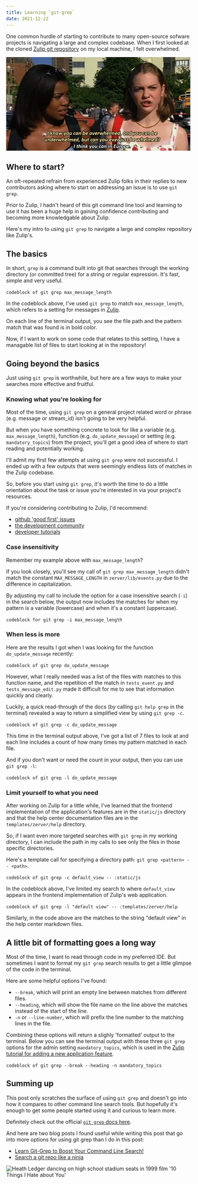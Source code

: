 ```yaml
---
title: Learning `git-grep`
date: 2021-12-22
---
```


One common hurdle of starting to contribute to many open-source sofware projects is navigating a large and complex codebase. When I first looked at the cloned [Zulip git repository](https://github.com/zulip/zulip) on my local machine, I felt overwhelmed.

![Image from 1999 film '10 Things I Hate about You' of Chastity asking Bianca if you can be 'whelmed'](/docs/assets/whelmed-gif.gif)

## Where to start?

An oft-repeated refrain from experienced Zulip folks in their replies to new contributors asking where to start on addressing an issue is to use `git grep`.

Prior to Zulip, I hadn't heard of this git command line tool and learning to use it has been a huge help in gaining confidence contributing and becoming more knowledgable about Zulip. 

Here's my intro to using `git grep` to navigate a large and complex repository like Zulip's.

## The basics

In short, `grep` is a command built into git that searches through the working directory (or committed tree) for a string or regular expression. It's fast, simple and very useful.

``` codeblock of git grep max_message_length ```

In the codeblock above, I've used `git grep` to match `max_message_length`, which refers to a setting for messages in [Zulip](https://zulip.com/).

On each line of the terminal output, you see the file path and the pattern match that was found is in bold color. 

Now, if I want to work on some code that relates to this setting, I have a managable list of files to start looking at in the repository!

## Going beyond the basics

Just using `git grep` is worthwhile, but here are a few ways to make your searches more effective and fruitful.

### Knowing what you're looking for

Most of the time, using `git grep` on a general project related word or phrase (e.g. message or stream_id) isn't going to be very helpful. 

But when you have something concrete to look for like a variable (e.g. `max_message_length`), function (e.g. `do_update_message`) or setting (e.g. `mandatory_topics`) from the project, you'll get a good idea of where to start reading and potentially working.

 I'll admit my first few attempts at using `git grep` were not successful. I ended up with a few outputs that were seemingly endless lists of matches in the Zulip codebase.

So, before you start using `git grep`, it's worth the time to do a little orientation about the task or issue you're interested in via your project's resources.

If you're considering contributing to Zulip, I'd recommend:
- [github 'good first' issues](https://github.com/zulip/zulip/labels/good%20first%20issue)
- [the development community](https://zulip.com/development-community/)
- [developer tutorials](https://zulip.readthedocs.io/en/latest/tutorials/index.html)

### Case insensitivity

Remember my example above with `max_message_length`?

If you look closely, you'll see my call of `git grep max_message_length` didn't match the constant `MAX_MESSAGE_LENGTH` in `zerver/lib/events.py` due to the difference in capitalization. 

By adjusting my call to include the option for a case insensitive search (`-i`) in the search below, the output now includes the matches for when my pattern is a variable (lowercase) and when it's a constant (uppercase).

``` codeblock for git grep -i max_message_length ```

### When less is more

Here are the results I got when I was looking for the function `do_update_message` recently:

``` codeblock of git grep do_update_message ```

However, what I really needed was a list of the files with matches to this function name, and the repetition of the match in `tests_event.py` and `tests_message_edit.py` made it difficult for me to see that information quickly and clearly. 

Luckily, a quick read-through of the docs (by calling `git help grep` in the terminal) revealed a way to return a simplified view by using `git grep -c`.

``` codeblock of git grep -c do_update_message ```

This time in the terminal output above, I've got a list of 7 files to look at and each line includes a count of how many times my pattern matched in each file.

And if you don't want or need the count in your output, then you can use `git grep -l`:

``` codeblock of git grep -l do_update_message ```

### Limit yourself to what you need

After working on Zulip for a little while, I've learned that the frontend implementation of the application's features are in the `static/js` directory and that the help center documentation files are in the `templates/zerver/help` directory.

So, if I want even more targeted searches with `git grep` in my working directory, I can include the path in my calls to see only the files in those specific directories. 

Here's a template call for specifying a directory path: `git grep <pattern> -- <path>`.

``` codeblock of git grep -c default_view -- :static/js ```

In the codeblock above, I've limited my search to where `default_view` appears in the frontend implementation of Zulip's web application.

``` codeblock of git grep -l "default view" -- :templates/zerver/help ```

Similarly, in the code above are the matches to the string "default view" in the help center markdown files.

## A little bit of formatting goes a long way

Most of the time, I want to read through code in my preferred IDE. But sometimes I want to format my `git grep` search results to get a little glimpse of the code in the terminal.

Here are some helpful options I've found:
- `--break`, which will print an empty line between matches from different files.
- `--heading`, which will show the file name on the line above the matches instead of the start of the line.
- `-n` or `--line-number`, which will prefix the line number to the matching lines in the file.

Combining these options will return a slighly 'formatted' output to the terminal. Below you can see the terminal output with these three `git grep` options for the admin setting `mandatory_topics`, which is used in the [Zulip tutorial for adding a new application feature](https://zulip.readthedocs.io/en/latest/tutorials/new-feature-tutorial.html).

``` codeblock of git grep --break --heading -n mandatory_topics ```

## Summing up

This post only scratches the surface of using `git grep` and doesn't go into how it compares to other command line search tools. But hopefully it's enough to get some people started using it and curious to learn more. 

Definitely check out the official [`git grep` docs here](https://git-scm.com/docs/git-grep).

And here are two blog posts I found useful while writing this post that go into more options for using git grep than I do in this post:
- [Learn Git-Grep to Boost Your Command Line Search!](https://irian.to/blogs/learn-git-grep-to-boost-your-command-line-search/)
- [Search a git repo like a ninja](https://travisjeffery.com/b/2012/02/search-a-git-repo-like-a-ninja/)

![Heath Ledger dancing on high school stadium seats in 1999 film '10 Things I Hate about You'](/docs/assets/sing-me-a-love-song-performing.gif)
